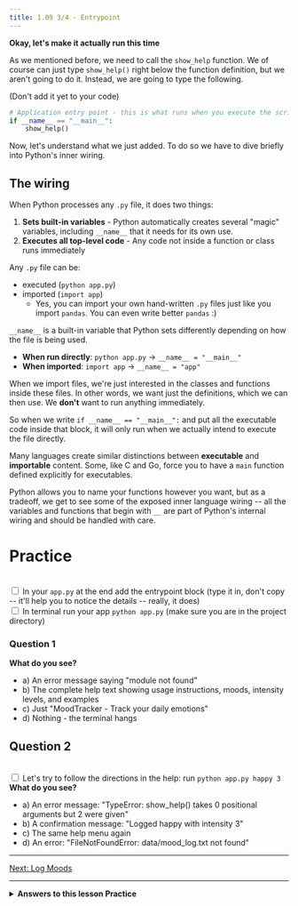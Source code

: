 ```yaml
---
title: 1.09 3/4 - Entrypoint
---
```

**Okay, let's make it actually run this time**

As we mentioned before, we need to call the `show_help` function. We of course can just type `show_help()` right below the function definition, but we aren't going to do it. Instead, we are going to type the following.

(Don't add it yet to your code)

```python
# Application entry point - this is what runs when you execute the script
if __name__ == "__main__":
    show_help()
```

Now, let's understand what we just added. To do so we have to dive briefly into Python's inner wiring.
## The wiring
When Python processes any `.py` file, it does two things:
1. **Sets built-in variables** - Python automatically creates several "magic" variables, including `__name__` that it needs for its own use.
2. **Executes all top-level code** - Any code not inside a function or class runs immediately

 Any `.py` file can be: 
 - executed  (`python app.py`)
 - imported (`import app`)
	 - Yes, you can import your own hand-written `.py` files just like you import `pandas`. You can even write better `pandas` :) 
 
`__name__` is a built-in variable that Python sets differently depending on how the file is being used.   
- **When run directly**: `python app.py` → `__name__ = "__main__"`
- **When imported**: `import app` → `__name__ = "app"` 

When we import files, we're just interested in the classes and functions inside these files. In other words, we want just the definitions, which we can then use. We **don't** want to run anything immediately.

So when we write `if __name__ == "__main__":` and put all the executable code inside that block, it will only run when we actually intend to execute the file directly.

Many languages create similar distinctions between **executable** and **importable** content. Some, like C and Go, force you to have a `main` function defined explicitly for executables. 

Python allows you to name your functions however you want, but as a tradeoff, we get to see some of the exposed inner language wiring -- all the variables and functions that begin with `__` are part of Python's internal wiring and should be handled with care.


# Practice

<br><input type="checkbox"> In your `app.py` at the end add the entrypoint block (type it in, don't copy -- it'll help you to notice the details -- really, it does)
<br><input type="checkbox"> In terminal run your app `python app.py` (make sure you are in the project directory)

### Question 1 
**What do you see?**
- a) An error message saying "module not found"
- b) The complete help text showing usage instructions, moods, intensity levels, and examples
- c) Just "MoodTracker - Track your daily emotions"
- d) Nothing - the terminal hangs

## Question 2
<br><input type="checkbox"> Let's try to follow the directions in the help: run `python app.py happy 3`
**What do you see?**
- a) An error message: "TypeError: show_help() takes 0 positional arguments but 2 were given"
- b) A confirmation message: "Logged happy with intensity 3"
- c) The same help menu again
- d) An error: "FileNotFoundError: data/mood_log.txt not found"

---

[Next: Log Moods](21_log_moods.md)

---
<details>
<summary><b>Answers to this lesson Practice</b></summary>

<b>Question 1 - Correct answer:</b> <p><b>b) The complete help text showing usage instructions, moods, intensity levels, and examples</b></p>
<p>When you run `python app.py`, the `if __name__ == "__main__":` block executes, which calls `show_help()`. This function prints the comprehensive help information including usage patterns, available moods, intensity levels, examples, and data storage information.</p>

<b>Question 2 - Correct answer:</b> <p><b>c) The same help menu again</b></p>
<p>When you run `python app.py happy 3`, the program still only calls `show_help()` because we haven't implemented command-line argument parsing yet. The `happy` and `3` arguments are passed to the script but ignored, so the same help menu displays. We need to add code to handle these command-line arguments to make the mood logging functionality work.</p>

</details>


